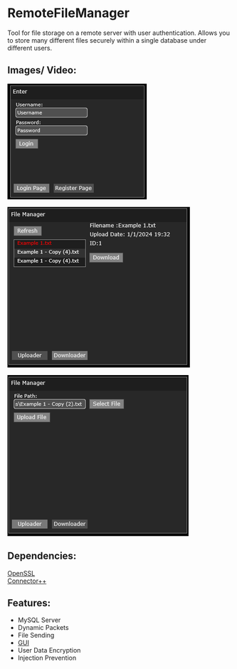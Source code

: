 # RemoteFileManager
Tool for file storage on a remote server with user authentication. Allows you to store many different files securely within a single database under different users. 

## Images/ Video:

[![IMAGE ALT TEXT](./Images/3.png)](https://youtu.be/1ZW4xtxGGtY "Video")

[![IMAGE ALT TEXT](./Images/2.png)](https://youtu.be/1ZW4xtxGGtY "Video")

[![IMAGE ALT TEXT](./Images/1.png)](https://youtu.be/1ZW4xtxGGtY "Video")

## Dependencies:
[OpenSSL](https://github.com/openssl/openssl) <br>
[Connector++](https://dev.mysql.com/downloads/connector/cpp/)

## Features:
* MySQL Server
* Dynamic Packets
* File Sending
* [GUI](https://github.com/IntelSDM/GUI-Framework)
* User Data Encryption
* Injection Prevention
